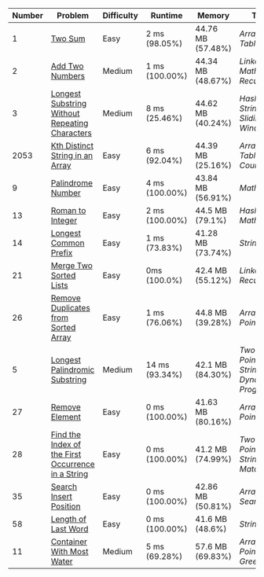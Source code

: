 | Number | Problem                                                                                                                                 | Difficulty | Runtime        | Memory            | Topics                                      |
| ------ | --------------------------------------------------------------------------------------------------------------------------------------- | ---------- | -------------- | ----------------- | ------------------------------------------- |
| 1      | [Two Sum](https://leetcode.com/problems/two-sum/)                                                                                       | Easy       | 2 ms (98.05%)  | 44.76 MB (57.48%) | _Array, Hash Table_                         |
| 2      | [Add Two Numbers](https://leetcode.com/problems/add-two-numbers/)                                                                       | Medium     | 1 ms (100.00%) | 44.34 MB (48.67%) | _LinkedList, Math, Recursion_               |
| 3      | [Longest Substring Without Repeating Characters](https://leetcode.com/problems/longest-substring-without-repeating-characters/)         | Medium     | 8 ms (25.46%)  | 44.62 MB (40.24%) | _Hash Table, String, Sliding Window_        |
| 2053   | [Kth Distinct String in an Array](https://leetcode.com/problems/kth-distinct-string-in-an-array/description/)                           | Easy       | 6 ms (92.04%)  | 44.39 MB (25.16%) | _Array, Hash Table, String, Counting_       |
| 9      | [Palindrome Number](https://leetcode.com/problems/palindrome-number/)                                                                   | Easy       | 4 ms (100.00%) | 43.84 MB (56.91%) | _Math_                                      |
| 13     | [Roman to Integer](https://leetcode.com/problems/roman-to-integer)                                                                      | Easy       | 2 ms (100.00%) | 44.5 MB (79.1%)   | _Hash Table, Math, String_                  |
| 14     | [Longest Common Prefix](https://leetcode.com/problems/longest-common-prefix/)                                                           | Easy       | 1 ms (73.83%)  | 41.28 MB (73.74%) | _String, Trie_                              |
| 21     | [Merge Two Sorted Lists](https://leetcode.com/problems/merge-two-sorted-lists/)                                                         | Easy       | 0ms (100.0%)   | 42.4 MB (55.12%)  | _Linked List, Recursion_                    |
| 26     | [Remove Duplicates from Sorted Array](https://leetcode.com/problems/remove-duplicates-from-sorted-array/)                               | Easy       | 1 ms (76.06%)  | 44.8 MB (39.28%)  | _Array, Two Pointers_                       |
| 5      | [Longest Palindromic Substring](https://leetcode.com/problems/longest-palindromic-substring)                                            | Medium     | 14 ms (93.34%) | 42.1 MB (84.30%)  | _Two Pointers, String, Dynamic Programming_ |
| 27     | [Remove Element](https://leetcode.com/problems/remove-element/)                                                                         | Easy       | 0 ms (100.00%) | 41.63 MB (80.16%) | _Array, Two Pointers_                       |
| 28     | [Find the Index of the First Occurrence in a String](https://leetcode.com/problems/find-the-index-of-the-first-occurrence-in-a-string/) | Easy       | 0 ms (100.00%) | 41.2 MB (74.99%)  | _Two Pointers, String, String Matching_     |
| 35     | [Search Insert Position](https://leetcode.com/problems/search-insert-position/)                                                         | Easy       | 0 ms (100.00%) | 42.86 MB (50.81%) | _Array, Binary Search_                      |
| 58     | [Length of Last Word](https://leetcode.com/problems/length-of-last-word/)                                                               | Easy       | 0 ms (100.00%) | 41.6 MB (48.6%)   | _String_                                    |
| 11     | [Container With Most Water](https://leetcode.com/problems/container-with-most-water/)                                                   | Medium     | 5 ms (69.28%)  | 57.6 MB (69.83%)  | _Array, Two Pointers, Greedy_               |
